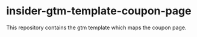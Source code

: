 # insider-gtm-template-coupon-page
This repository contains the gtm template which maps the coupon page.

